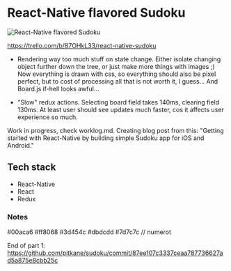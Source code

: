 # React-Native flavored Sudoku

![React-Native flavored Sudoku](https://drive.google.com/uc?export=download&id=0BwWdduICTQArdmswdWh0LXVuWXM)

https://trello.com/b/87OHkL33/react-native-sudoku

- Rendering way too much stuff on state change. Either isolate changing object further down the tree, or just make more things with images ;) Now everything is drawn with css, so everything should also be pixel perfect, but to cost of processing all that is not worth it, I guess... And Board.js if-hell looks awful...

- "Slow" redux actions. Selecting board field takes 140ms, clearing field 130ms. At least user should see updates much faster, cos it affects user experience so much.

Work in progress, check worklog.md. Creating blog post from this: "Getting started with React-Native by building simple Sudoku app for iOS and Android."


## Tech stack
* React-Native
* React
* Redux

### Notes

#00aca6
#ff8068
#3d454c
#dbdcdd
#7d7c7c // numerot

End of part 1: https://github.com/pitkane/sudoku/commit/87ee107c3337ceaa787736627ad5a875e8cbb25c
